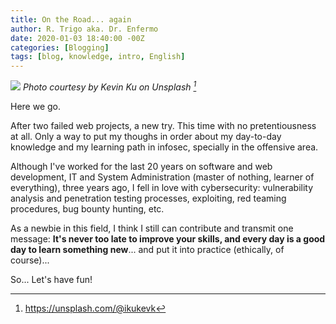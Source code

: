 ```yaml
---
title: On the Road... again
author: R. Trigo aka. Dr. Enfermo
date: 2020-01-03 18:40:00 -00Z
categories: [Blogging]
tags: [blog, knowledge, intro, English]
---
```

![](https://drenfermo.github.io/assets/img/kevin-ku-w7ZyuGYNpRQ-unsplash.jpg)
*Photo courtesy by Kevin Ku on Unsplash [^1]*

Here we go. 

After two failed web projects, a new try. This time with no pretentiousness at all. Only a way to put my thoughs in order about my day-to-day knowledge and my learning path in infosec, specially in the offensive area. 

Although I've worked for the last 20 years on software and web development, IT and System Administration (master of nothing, learner of everything), three years ago, I fell in love with cybersecurity: vulnerability analysis and penetration testing processes, exploiting, red teaming procedures, bug bounty hunting, etc. 

As a newbie in this field, I think I still can contribute and transmit one message: **It's never  too late to improve your skills, and every day is a good day to learn something new**... and put it into practice (ethically, of course)...

So... Let's have fun!

[^1]: https://unsplash.com/@ikukevk



